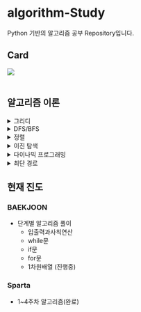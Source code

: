 # algorithm-Study
Python 기반의 알고리즘 공부 Repository입니다.

## Card
<div>
  <img align='center' src="http://mazassumnida.wtf/api/v2/generate_badge?boj=zozo1591">
</div>
<br>

## 알고리즘 이론
<details>
<summary>그리디</summary>
<div markdown="1">
  
  - 그리디란, 현재 상황에서 지금 당장 좋은 것만 고르는 방식을 갖는 알고리즘이다.<br>
  주로 거스름돈 문제가 대표적인 문제이며 특징으로는 큰 단위가 작은 단위의 배수 형태일 때 그리디가 성립된다는 것이다.
  
    <details>
    <summary>예시</summary>
    <div markdown="2">
    
        <문제>
        도와주는 점원이다. 카운트에는 거스름돈으로 사용할 500원, 100원, 50원, 10원짜리 동전이 무한히 존재한다고 가정한다.
        손님에게 거슬러 줘야 할 돈이 N원일 때 거슬러줘야 할 동전의 최소 개수를 구하라. 단, 거슬러 줘야 할 돈 N은 항상 10의 배수이다.

        <접근 방식>
        1. '10원 짜리로만 모두 거슬러 주도록 코드를 작성하면 최적의 해를 구할 수 있을까?'
        2. '큰 단위부터 거슬러준다면, 최적의 해를 구할 수 있지 않을까?'
        3. '그렇다면, 큰 수가 작은 수의 배수 형태를 갖추고 있나?'

        <풀이>
        n = 1260
        count = 0

        # 큰 단위의 화폐부터 차례로 확인
        coin_types = [500, 100, 50, 10]

        for coin in coin_types:
          count += n // coin # 해당 화폐로 거슬러줄 수 있는 동전의 개수 세기
          n %= coin # 거슬러 주고 남은 화폐 갱신

        print(count)
        
    </div>
    </details>
  
</div>
</details>
      

<details>
<summary>DFS/BFS</summary>
<div markdown="2">
  
  
</div>
</details>
     
      
<details>
<summary>정렬</summary>
<div markdown="3">
  
  - 선택정렬
    
    가장 작은 것을 선택해서 앞으로 보내는 과정을 반복하는 정렬
    
    ```python
    array = [7, 5, 9, 0, 3, 1, 6, 2, 4, 8]
    
    for i in range(len(array)):
    min_index = i # 가장 작은 원소의 인덱스
    	for j in range(i + 1, len(array)):
    		if array[min_index] > array[j]:
    			min_index = j
    		array[i], array[min_index] = array[min_index], array[i] # 스와프
    
    print(array)
    ```
    
    선택정렬의 시간복잡도는 O($N^2$)이다.
    
    그렇기에 선택정렬은 퀵 정렬과 기본 정렬 라이브러리에 비해 매우 비효율적이다.
    
    그래도, 특정한 리스트에서 작은 데이터를 찾는 일이 코딩 테스트에서 잦으므로 선택 정렬 소스코드 형태에 익숙해질 필요가 있다.
    
- 삽입정렬
    
    특정한 데이터를 적절한 위치에 삽입한다. 이때, 특정한 데이터가 적절한 위치에 들어가기 이전에, 그 앞까지의 데이터는 이미 정려되어 있다고 가정한다.
    
    이러한 이유로 삽입정렬의 맨 앞 데이터는 이미 정렬되어 있다고 가정되어 두번째 데이터부터 정렬이 시작된다.
    
    ```python
    array = [7, 5, 9, 0, 3, 1, 6, 2, 4, 8]
    
    for i in range(1, len(array)):
    	for j in range(i, 0, -1):
    		if array[j] < array[j - 1]
    			array[j], array[j-1] = array[j-1], array[j]
    		else:
    			break
    
    print(array)
    ```
    
    삽입정렬의 선택정렬과 동일하게 시간 복잡도는 O($N^2$)이다.
    
    하지만, 리스트의 데이터가 거의 정렬되어 있다면, 매우 빠르게 동작한다.
    
    이럴 경우 퀵 정렬보다 빠르지만, 보통의 경우 퀵 정렬이 더 빠르다.
    
- 퀵 정렬
    
    기준 데이터를 설정하고 그 기준보다 큰 데이터와 작은 데이터의 위치를 바꾼다.
    
    퀵 정렬에서는 피벗(정렬을 위해 기준이 되는 값)이 사용된다. 이런 피벗을 설정하고 리스트를 분할하는 방식에 따라 퀵 정렬을 구분하는데, 여기서는 호어 분할 방식을 기준으로 설명한다.
    
    - 피벗은 리스트에서 첫 번째 데이터를 피벗으로 정한다.
    - 동작
        1. 리스트의 첫 번째 데이터를 피벗으로 설정하고, 리스트의 오른쪽에서부터는 피벗보다 작은 수를 찾는다, 리스트의 왼쪽에서는 피벗보다 큰 수를 찾는다.
            
            이렇게 찾은, 데이터의 자리를 서로 교체한다.
            
        2. 오른쪽과 왼쪽의 찾는 행위가 서로 엇갈리게 되면 작은 데이터와 피벗의 위치를 서로 변경한다.
        3. 피벗을 기준으로 분할된 파티션 각각을 재귀적으로 1번과 2번 동작을 반복한다.
        4. 현재 리스트의 데이터가 개수가 1개가 될 때, 정렬되었다고 정의하고 재귀를 빠져나온다.
    
    ```python
    # 일반적인 소스코드
    array = [5, 7, 9, 0, 3, 1, 6, 2, 4, 8]
    
    def quick_sort(array, start, end):
    	if start >= end:
    		return
    	pivot = start # 피벗은 첫 번째 원소
    	left = start + 1
    	right = end
    	while left <= right:
    		# 피벗보다 큰 데이터를 찾을 때 까지 반복
    		while left < = end and array[left] <= array[pivot]:
    			left += 1
    		# 피벗보다 작은 데이터를 찾을 때까지 반복
    		while right > start and array[right] >= array[pivot]
    			right -= 1
    		if left > right: # 엇갈렸다면 작은 데이터와 피벗을 교체
    			array[right], array[pivot] = array[pivot], array[right]
    		else: # 엇갈리지 않았다면 작은 데이터와 큰 데이터를 교체
    			array[left], array[right] = array[right], array[left]
    	# 분할 이후 왼쪽 부분과 오른쪽 부분에서 각각 정렬 수행
    	quick_sort(array, start, right - 1)
    	quick_sort(array, right + 1, end)
    
    quick_sort(array, 0, len(array) - 1)
    print(array)
    ```
    
    ```python
    # 파이썬의 장점을 살린 퀵 정렬 소스코드
    array = [5, 7, 9, 0, 3, 1, 6, 2, 4, 8]
    
    def quick_sort(array):
    	# 리스트가 하나 이하의 원소만을 담고 있다면 종료
    	if len(array) <= 1:
    		return array
    
    	pivot = array[0] # 피벗은 첫 번째 원소
    	tail = array[1:] # 피벗을 제외한 리스트
    
    	left_side = [x for x in tail if x <= pivot] # 분할된 왼쪽 부분
    	right_side = [x for x in tail if x > pivot] # 분할된 오른쪽 부분
    
    	# 분할 이후 왼쪽 부분과 오른쪽 부분에서 각각 정렬을 수행하고, 전체 리스트를 반환
    	return quick_sort(left_side) + [pivot] + quick_sort(right_side)
    
    print(quick_sort(array))
    ```
    
    퀵 정렬의 시간 복잡도는 O(NlogN)이다.
    
- 계수 정렬
    
    특정한 조건이 부합할 때만 사용할 수 있지만 매우 빠른 정렬 알고리즘이다.
    
    계수 정렬은 데이터의 ‘크기 범위가 제한되어 정수 형태로 표현할 수 있을 때’만 사용할 수 있다.
    
    ```python
    # 모든 원소의 값이 0보다 크거나 같다고 가정
    array = [7, 5, 9, 0, 3, 1, 6, 2, 9, 1, 4, 8, 0, 5, 2]
    
    # 모든 범위를 포함하는 리스트 선언(모든 값은 0으로 초기화)
    count = [0] * (max(array) + 1)
    
    for i in range(len(array)):
    	count[array[i]] += 1 # 각 데이터에 해당하는 인덱스의 값 증가
    
    for i in range(len(count)):
    	for j in rnage(count[i]):
    		print(i, end=' ') # 띄어쓰기를 구분으로 등장한 횟수만큼 인덱스 출력
    ```
    
    계수 정렬의 시간복잡도는 O(N + K)이다.
    
    계수 정렬의 공간복잡도는 상당히 비효율적이다. 0과 999,999 단 두개만 존재해도, 0부터 100만개의 리스트의 크기를 갖는 리스트가 필요하기 때문이다. 이러한 이유로 ‘동일한 값을 가지는 데이터가 여러 개 등장할 때 적합하다’
    
    예) 학교 성적 정렬,
    
- 파이썬 정렬 라이브러리
    
    sorted는 정렬된 새로운 객체를 반환한다.
    
    sort는 해당 리스트를 정렬한다.
    
    key를활용하여 해당 key값을 기준으로 정렬할 수 있다.
    
    ```python
    # sorted
    array = [7, 5, 9, 0, 3, 1, 6, 2, 4, 8]
    
    result = sorted(array)
    print(result)
    
    # sort
    array = [7, 5, 9, 0, 3, 1, 6, 2, 4, 8]
    
    array.sort()
    print(array)
    
    # key 매개변수 사용
    array = [('바나나', 2),('사과', 5) ,('당근', 3)]
    
    def setting(data):
    	return data[1]
    
    result = sorted(array, key = setting)
    print(result)
    ```
    
    - **정렬 라이브러리로 풀 수 있는 문제** : 단순히 정렬 기법을 알고 있는지 물어보는 문제로 기본 정렬 라이브러리의 사용 방법을 숙지하고 있으면 어렵지 않게 풀 수 있다.
    - **정렬 알고리즘의 원리에 대해서 물어보는 문제** : 선택 정렬, 삽입 정렬, 퀵 정렬 등의 원리를 알고 있어야 문제를 풀 수 있다.
    - **더 빠른 정렬이 필요한 문제** : 퀵 정렬 기반의 정렬 기법으로 풀 수 없으며 계수 정렬 등의 다른 정렬 알고리즘을 이용하거나 문제에서 기존에 알려진 알고리즘의 구조적인 개선을 거쳐야 풀 수 있다.
  
</div>
</details>
      
      
<details>
<summary>이진 탐색</summary>
<div markdown="4">
  
  - 순차 탐색
    
    리스트 안에 있는 특정한 데이터를 찾기 위해 앞에서부터 데이터를 하나씩 차례대로 확인하는 방법.
    
    시간 복잡도 O(N)을 갖는다.
    
    ```python
    # 순차 탐색 소스코드
    
    def sequential_search(n, target, array):
        # 각 원소를 하나씩 확인하며
        for i in range(n):
            # 현재 원소가 찾고자 하는 원소와 동일한 경우
            if array[i] == target:
                return i + 1
    
    print("생성할 원소 개수를 입력한 다음 한 칸 띄고 찾을 문자열을 입력하세요.")
    input_data = input().split()
    n = int(input_data[0]) # 입력할 원소 개수
    target = input_data[1] # 찾고자 하는 문자열
    
    print("앞서 적은 원소 개수만큼 문자열을 입력하세요. 구분은 띄어쓰기 한 칸으로 합시다")
    array = input().split()
    
    # 결과
    print(sequential_search(n, target, array))
    ```
    
- 이진 탐색
    
    찾으려는 데이터와 중간점 위치에 있는 데이터를 반복적으로 비교해서 원하는 데이터를 찾는 방법.
    
    찾으려는 배열이 정렬되어 있어야 가능하다.
    
    - 이진 탐색(재귀함수)
    
    ```python
    # 이진 탐색 소스코드 구현(재귀함수)
    
    def binary_search(array, target, start, end):
        if start > end:
            return None
        mid = (start + end) // 2
        # 찾는 경우 중간점 인덱스 반환
    
        if array[mid] == target:
            return mid
    
        # 중간점의 값보다 찾고자 하는 값이 작은 경우 왼쪽 확인
    
        elif array[mid] > target:
            return binary_search(array, target, start, mid - 1)
    
        elif array[mid] < target:
            return binary_search(array, target, mid + 1, end)
    
    # n과 target 입력
    n, target = list(map(int, input().split()))
    
    # 전체 원소 입력 받기
    array = list(map(int, input().split()))
    
    # 이진 탐색 수행 결과 출력
    result = binary_search(array, target, 0, n - 1)
    
    if result == None:
        print("원소가 존재하지 않습니다.")
    else:
        print(result + 1)
    ```
    
    - 이진 탐색(반목문)
    
    ```python
    # 이진 탐색 소스코드 구현(반복문)
    
    def binary_search(array, target, start, end):
        while start <= end:
            mid = (start + end) // 2
    
            # 찾은 경우 중간점 인덱스 반환
            if array[mid] == target:
                return mid
    
            # 중간점의 값보다 찾고자 하는 값이 작은 경우 왼쪽 확인
            elif array[mid] > target:
                end = mid - 1
            # 중간점의 값보다 찾고자 하는 값이 큰 경우 오른쪽 확인
            else:
                start = mid + 1
    
        return None
    
    # n과 target 입력
    n, target = list(map(int, input().split()))
    
    # 전체 원소 입력 받기
    array = list(map(int, input().split()))
    
    # 이진 탐색 수행 결과 출력
    result = binary_search(array, target, 0, n - 1)
    
    if result == None:
        print("원소가 존재하지 않습니다.")
    else:
        print(result + 1)
    ```
    
    - 팁
        - 1,000억 이상의 입력이 필요할 경우 input() 함수를 사용하면 동작 속도가 느려 시간초과로 오답 판정을 받을 수 있다.
            
            이럴 경우 sys 라이브러리를 사용하자.
            
            ```python
            import sys
            input_data = sys.stdin.readline().rstrip()
            
            print(input_data)
            ```
  
</div>
</details>
      

<details>
<summary>다이나믹 프로그래밍</summary>
<div markdown="5">
  
  다이나믹 프로그래밍으로 해결할 수 있는 대표적인 문제는 피보나치 수열이 있다.

피보나치 수열의 경우 i항을 구하기 위해 i - 1항과 i -2 항을 알아야되는데, i항을 구하기 위해 i - 1항과 i - 2항을 반복적으로 계산하는 것은 연산속도에 굉장한 제한을 줍니다.

이를 해결하기 위해 다이나믹 프로그래밍이 존재하는데, 동적인 메모리 공간을 만들어, 결과 값을 미리 저장해 놓고, 필요할 때, 사용하여 연산속도를 향상시키는 프로그래밍 기법입니다.

아래 대표적으로 피보나치 함수 소스코드를 보겠습니다.

```python
# 피보나치 함수 소스코드(재귀함수)

def fibo(x):
    if x == 1 or x == 2:
        return 1
    return fibo(x - 1) + fibo(x - 2)

print(fibo(4))
```

이와 같이 코드를 구성한다면, 피보나치 수열은 구현이 가능하지만, x값이 100을 계산하려고 해도, 시스템 에러가 발생할 것입니다.

이런 문제를 해결하기 위한 다이나믹 프로그래밍 기법을 적용한 소스코드는 다음과 같습니다.

```python
# 피보나치 수열 소스코드(다이나믹 프로그래밍 적용)

# 한 번 계산된 결과를 메모이제이션하기 위한 리스트 초기화
d = [0] * 100

# 피보나치 함수를 재귀함수로 구현(탑다운 다이나믹 프로그래밍)
def fibo(x):
    # 종료 조건(1 혹은 2일 때, 1을 반환)
    if x == 1 or x == 2:
        return 1

    # 이미 계산한 적 있는 문제라면 그대로 반환
    if d[x] != 0:
        return d[x]

    # 아직 계산하지 않은 문제라면 점화식에 따라서 피보나치 결과 반환
    d[x] = fibo(x - 1) + fibo(x - 2)
    return d[x]

print(fibo(3))
```

위 처럼 재귀함수를 이용해 다이나믹 프로그래밍 소스코드를 작성하는 방법을, 큰 문제를 해결하기 위해 작은 문제를 호출한다고 하여 **탑다운(Top-Down) 방식**이라고 말합니다.

```python
# 피보나치 수열 소스코드(반복적) 보텀업 방식

# 앞서 계산된 결과를 저장하기 위한 DP 테이블 초기화
d = [0] * 100

# 첫 번째 피보나치 수와 두 번째 피보나치 수는 1
d[1] = 1
d[2] = 1
n = 99

# 피보나치 함수(Fibonacci Function) 반복문으로 구현(보텀업 다이나믹 프로그래밍)
for i in range(3, n + 1):
    d[i] = d[i - 1] + d[i - 2]

print(d[n])
```

위 처럼 단순히 반복문을 이용하여 소스코드를 작성하는 경우 작은 문제부터 차근차근 답을 도출한다고 하여 **보텀없(Bottom-Up) 방식**이라고 말합니다.
  
</div>
</details>  
  
<details>
<summary>최단 경로</summary>
<div markdown="6">
  
  
  - 다익스트라 알고리즘
    
    특정한 노드에서 출발하여 다른 무작위 다른 노드로 가는 각각의 최단 경로를 구해주는 알고리즘입니다.
    
    알고리즘을 간략하게 설명하면 아래와 같습니다.
    
    1. 출발 노드를 설정한다.
    2. 최단 거리 테이블을 초기화 한다.
    3. 방문하지 않은 노드 중에서 최단 거리가 가장 짧은 노드를 선택한다
    4. 해당 노드를 거쳐 다른 노드로 가는 비용을 계산하여 최단 거리 테이블을 갱신한다.
    5. 위 과정에서 3번과 4번을 반복한다.
    
    이러한 특징 덕분에 그리디 알고리즘과 유사하다고 볼 수 있습니다.
    
    다익스트라 알고리즘을 구현한 두 방식에 대한 소스코드를 아래에서 설명하겠습니다.
    
    - 기본 다익스트라 알고리즘
    
    ```python
    # 간단한 다익스트라 알고리즘 소스코드
    
    import sys
    input = sys.stdin.readline
    INF = int(1e9)
    
    # 노드의 개수, 간선의 개수를 입력한다.
    n, m = map(int, input().split())
    
    # 시작 노드 번호를 입력받기
    start = int(input())
    
    # 각 노드에 연결되어 있는 노드에 대한 정보를 담는 리스트를 만든다.
    # n + 1 인 이유는 노드 번호가 1번부터 시작하기 때문에, 노드 번호와 인덱스 번호를 맞춰주기 위해서 이다.
    graph = [ [] for i in range(n + 1)]
    
    # 방문한 적이 있는지 체크하는 목적의 리스트를 만들기
    visited = [False] * (n + 1)
    
    # 최단 거리 테이블을 모두 무한으로 초기화 한다.
    distance = [INF] * (n + 1)
    
    # 모든 간선 정보를 입력받기
    for _ in range(m):
        a, b, c = map(int, input().split())
        # a번 노드에서 b번 노드로 가는 비용이 c라는 의미이다.
        graph[a].append((b, c))
    
    # 방문하지 않은 노드 중에서, 가장 최단 거리가 짧은 노드의 번호를 반환한다.
    def get_smallest_node():
        min_value = INF
        index = 0   # 가장 최단 거리가 짧은 노드(인덱스)
        for i in range(1, n + 1):
            if distance[i] < min_value and not visited[i]:
                min_value = distance[i]
                index = i
        return index
    
    def dijkstra(start):
        # 시작 노드에 대해서 초기화
        distance[start] = 0
        visited[start] = True
        for j in graph[start]:
            distance[j[0]] = j[1]
        # 시작 노드를 제외한 전체 n - 1개의 노드에 대해 반복
        for i in range(n - 1):
            # 현재 최단 거리가 가장 짧은 노드를 꺼내서, 방문 처리
            now = get_smallest_node()
            visited[now] = True
            # 현재 노드와 연결된 다른 노드를 확인
            for j in graph[now]:
                cost = distance[now] + j[1]
                # 현재 노드를 거쳐서 다른 노드로 이동하는 거리가 더 짧은 경우
                if cost < distance[j[0]]:
                    distance[j[0]] = cost
    
    # 다익스트라 알고리즘 수행
    dijkstra(start)
    
    # 모든 노드로 가기 위한 최단 거리를 출력
    for i in range(1, n + 1):
        # 도달할 수 없는 경우, 무한이라고 출력한다.
        if distance[i] == INF:
            print("INFINITY")
        # 도달할 수 있는 경우 거리를 출력
        else:
            print(distance[i])
    ```
    
    시간 복잡도가 V^2이기 때문에, 노드의 개수가 1000개 이하인 알고리즘 문제에 사용됩니다.
    
    - 우선순위 큐를 사용한 다익스트라 알고리즘 소스코드
    
    ```python
    import heapq
    import sys
    
    # 우선순위 큐를 사용한 다익스트라 알고리즘 소스코드
    
    input = sys.stdin.readline
    INF = int(1e9)
    
    # 노드의 개수, 간선의 개수 입력받기
    n, m = map(int, input().split())
    
    # 시작 노드 번호를 입력하기
    start = int(input())
    
    # 각 노드에 연결되어 있는 노드에 대한 정보를 담는 리스트를 만들기
    graph = [[] for i in range(n + 1)]
    
    # 최단 거리 테이블을 모두 무한으로 초기화
    distance = [INF] * (n + 1)
    
    # 모든 간선 정보를 입력받기
    for _ in range(m):
        a, b, c = map(int, input().split())
        # a번 노드에서 b번 노드로 가는 비용이 c라는 의미
        graph[a].append((b, c))
    
    def dijkstra(start):
        q = []
        # 시작 노드로 가기 위한 최단 경로는 0으로 설정하여, 큐에 삽입
        heapq.heappush(q, (0, start))
        distance[start] = 0
        while q:    # 큐가 비어있지 않을 때까지 반복
            # 가장 최단 거리가 짧은 노드에 대한 정보 꺼내기
            dist, now = heapq.heappop(q)
            # 현재 노드가 이미 처리된 적이 있는 노드라면 무시
            if distance[now] < dist:
                continue
            # 현재 노드와 연결된 다른 인접한 노드들을 확인
            for i in graph[now]:
                cost = dist + i[1]
                # 현재 노드를 거쳐서, 다른 노드로 이동하는 거리가 더 짧은 경우
                if cost < distance[i[0]]:
                    distance[i[0]] = cost
                    heapq.heappush(q, (cost, i[0]))
    
    # 다익스트라 알고리즘 수행
    dijkstra(start)
    
    # 모든 노드로 가기 위한 최단 거리를 출력
    for i in range(1, n + 1):
        # 도달할 수 없는 경우, 무한이라고 출력한다.
        if distance[i] == INF:
            print("INFINITY")
        # 도달할 수 있는 경우 거리를 출력
        else:
            print(distance[i])
    ```
    
    우선순위 큐를 사용한 다익스트라 알고리즘은 ElogE의 시간복잡도를 갖고 있어, 1000개 이상의 노드가 입력되야할 때 사용합니다.
    

- 플로이드 워셜 알고리즘
    
    해당 알고리즘은 모든 노드에 대하여 다른 모든 노드로 가는 최단 거리 정보를 담는 알고리즘입니다. 그러한 이유로 2차원 그래프를 사용합니다.
    
    플로이드 워셜 알고리즘은 다이나믹 프로그래밍과 유사하여 점화식이 존재하는데, 점화식은 아래와 같습니다.
    
    ```python
    D[a][b] = min(D[a][b], D[a][k] + D[k][b])
    ```
    
    - 플로이드 워셜 알고리즘 소스코드
    
    ```python
    # 플로이드 워셜 알고리즘
    
    INF = int(1e9)
    
    # 노드의 개수 및 간선의 개수를 입력받기
    n = int(input())
    m = int(input())
    
    # 2차원 리스트(그래프 표현)를 만들고, 모든 값을 무한으로 초기화
    graph = [[INF] * (n + 1) for _ in range(n + 1)]
    
    # 자기 자신에게 자기 자신으로 가는 비용은 0으로 초기화
    for a in range(1, n + 1):
        for b in range(1, n + 1):
            if a == b:
                graph[a][b] = 0
    
    # 각 간선에 대한 정보를 입력받아, 그 값으로 초기화
    for _ in range(m):
        # A에서 B로가는 비용은 C라고 설정
        a, b, c = map(int, input().split())
        graph[a][b] = c
    
    # 점화식에 따라 플로이드 워셜 알고리즘 수행
    for k in range(n + 1):
        for a in range(n + 1):
            for b in range(n + 1):
                graph[a][b] = min(graph[a][b], graph[a][k] + graph[k][b])
    
    # 수행된 결과를 출력
    for a in range(1, n + 1):
        for b in range(1, n + 1):
            # 도달할 수 없는 경우, 무한이라고 출력
            if graph[a][b] == INF:
                print("INFINITY", end=" ")
            # 도달할 수 있는 경우, 거리를 출력
            else:
                print(graph[a][b], end=" ")
        print()
    ```
  

</div>
</details>  
  

## 현재 진도
### BAEKJOON
- 단계별 알고리즘 풀이
  - 입출력과사칙연산
  - while문
  - if문
  - for문
  - 1차원배열 (진행중)

### Sparta
- 1~4주차 알고리즘(완료)


